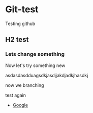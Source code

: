# Git-test
Testing github

## H2 test

### Lets change something

Now let's try something new

asdasdasdduagsdkjasdjjakdjadkjhasdkj

now we branching

test again

* [Google](http://google.dk)
